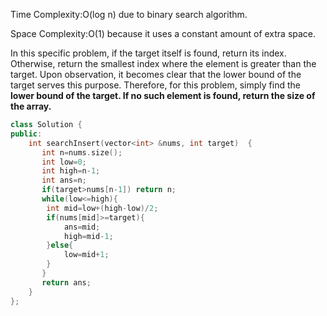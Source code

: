 Time Complexity:O(log n) due to binary search algorithm.

Space Complexity:O(1) because it uses a constant amount of extra space.

In this specific problem, if the target itself is found, return its index. Otherwise, return the smallest index where the element is greater than the target. Upon observation, it becomes clear that the lower bound of the target serves this purpose. Therefore, for this problem, simply find the **lower bound of the target. If no such element is found, return the size of the array.**

```cpp
class Solution {
public:
    int searchInsert(vector<int> &nums, int target)  {
       int n=nums.size();
       int low=0;
       int high=n-1;
       int ans=n;
       if(target>nums[n-1]) return n;
       while(low<=high){
        int mid=low+(high-low)/2;
        if(nums[mid]>=target){
            ans=mid;
            high=mid-1;
        }else{
            low=mid+1;
        }
       }
       return ans;
    }
};
